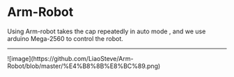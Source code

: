 # Arm-Robot
Using Arm-robot takes the cap repeatedly in auto mode , and we use arduino Mega-2560 to control the robot.
<hr></hr>
![image](https://github.com/LiaoSteve/Arm-Robot/blob/master/%E4%B8%8B%E8%BC%89.png)
